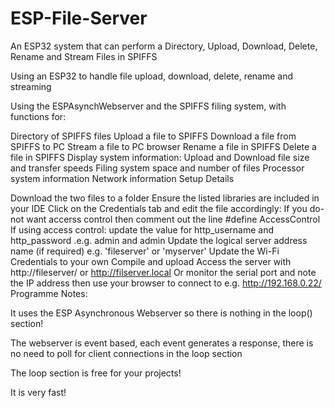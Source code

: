 # ESP-File-Server
An ESP32 system that can perform a Directory, Upload, Download, Delete, Rename and Stream Files in SPIFFS

Using an ESP32 to handle file upload, download, delete, rename and streaming

Using the ESPAsynchWebserver and the SPIFFS filing system, with functions for:

Directory of SPIFFS files
Upload a file to SPIFFS
Download a file from SPIFFS to PC
Stream a file to PC browser
Rename a file in SPIFFS
Delete a file in SPIFFS
Display system information:
Upload and Download file size and transfer speeds
Filing system space and number of files
Processor system information
Network information
Setup Details

Download the two files to a folder
Ensure the listed libraries are included in your IDE
Click on the Credentials tab and edit the file accordingly:
If you do-not want accerss control then comment out the line #define AccessControl
If using access control: update the value for http_username and http_password .e.g. admin and admin
Update the logical server address name (if required) e.g. 'fileserver' or 'myserver'
Update the Wi-Fi Credentials to your own
Compile and upload
Access the server with http://fileserver/ or http://filserver.local
Or monitor the serial port and note the IP address then use your browser to connect to e.g. http://192.168.0.22/
Programme Notes:

It uses the ESP Asynchronous Webserver so there is nothing in the loop() section!

The webserver is event based, each event generates a response, there is no need to poll for client connections in the loop section

The loop section is free for your projects!

It is very fast!
